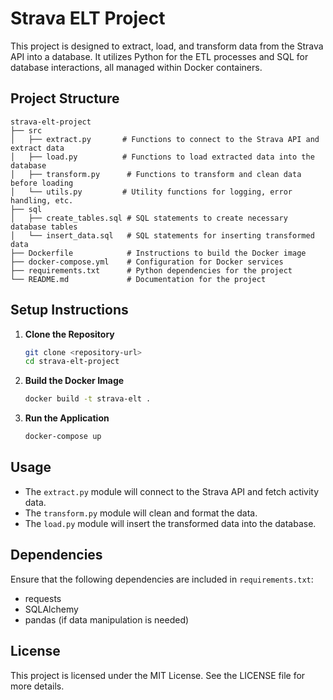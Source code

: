 # Strava ELT Project

This project is designed to extract, load, and transform data from the Strava API into a database. It utilizes Python for the ETL processes and SQL for database interactions, all managed within Docker containers.

## Project Structure

```
strava-elt-project
├── src
│   ├── extract.py       # Functions to connect to the Strava API and extract data
│   ├── load.py          # Functions to load extracted data into the database
│   ├── transform.py      # Functions to transform and clean data before loading
│   └── utils.py         # Utility functions for logging, error handling, etc.
├── sql
│   ├── create_tables.sql # SQL statements to create necessary database tables
│   └── insert_data.sql   # SQL statements for inserting transformed data
├── Dockerfile            # Instructions to build the Docker image
├── docker-compose.yml    # Configuration for Docker services
├── requirements.txt      # Python dependencies for the project
└── README.md             # Documentation for the project
```

## Setup Instructions

1. **Clone the Repository**
   ```bash
   git clone <repository-url>
   cd strava-elt-project
   ```

2. **Build the Docker Image**
   ```bash
   docker build -t strava-elt .
   ```

3. **Run the Application**
   ```bash
   docker-compose up
   ```

## Usage

- The `extract.py` module will connect to the Strava API and fetch activity data.
- The `transform.py` module will clean and format the data.
- The `load.py` module will insert the transformed data into the database.

## Dependencies

Ensure that the following dependencies are included in `requirements.txt`:

- requests
- SQLAlchemy
- pandas (if data manipulation is needed)

## License

This project is licensed under the MIT License. See the LICENSE file for more details.